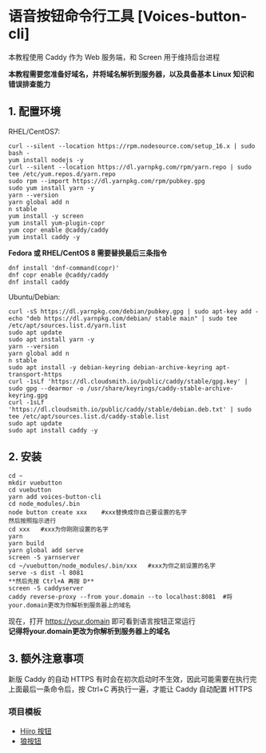 # 语音按钮命令行工具 [Voices-button-cli]
 
本教程使用 Caddy 作为 Web 服务端，和 Screen 用于维持后台进程 

**本教程需要您准备好域名，并将域名解析到服务器，以及具备基本 Linux 知识和错误排查能力**
 

## 1. 配置环境

RHEL/CentOS7:
```
curl --silent --location https://rpm.nodesource.com/setup_16.x | sudo bash -
yum install nodejs -y
curl --silent --location https://dl.yarnpkg.com/rpm/yarn.repo | sudo tee /etc/yum.repos.d/yarn.repo
sudo rpm --import https://dl.yarnpkg.com/rpm/pubkey.gpg
sudo yum install yarn -y
yarn --version
yarn global add n 
n stable
yum install -y screen
yum install yum-plugin-copr
yum copr enable @caddy/caddy
yum install caddy -y
```

**Fedora 或 RHEL/CentOS 8 需要替换最后三条指令**
```
dnf install 'dnf-command(copr)'
dnf copr enable @caddy/caddy
dnf install caddy
```

Ubuntu/Debian: 
```
curl -sS https://dl.yarnpkg.com/debian/pubkey.gpg | sudo apt-key add -
echo "deb https://dl.yarnpkg.com/debian/ stable main" | sudo tee /etc/apt/sources.list.d/yarn.list
sudo apt update
sudo apt install yarn -y
yarn --version
yarn global add n 
n stable
sudo apt install -y debian-keyring debian-archive-keyring apt-transport-https
curl -1sLf 'https://dl.cloudsmith.io/public/caddy/stable/gpg.key' | sudo gpg --dearmor -o /usr/share/keyrings/caddy-stable-archive-keyring.gpg
curl -1sLf 'https://dl.cloudsmith.io/public/caddy/stable/debian.deb.txt' | sudo tee /etc/apt/sources.list.d/caddy-stable.list
sudo apt update
sudo apt install caddy -y
``` 
 
## 2. 安装 

```
cd ~
mkdir vuebutton
cd vuebutton
yarn add voices-button-cli
cd node_modules/.bin
node button create xxx    #xxx替换成你自己要设置的名字
然后按照指示进行
cd xxx   #xxx为你刚刚设置的名字
yarn
yarn build
yarn global add serve
screen -S yarnserver
cd ~/vuebutton/node_modules/.bin/xxx   #xxx为你之前设置的名字
serve -s dist -l 8081
**然后先按 Ctrl+A 再按 D**
screen -S caddyserver
caddy reverse-proxy --from your.domain --to localhost:8081  #将your.domain更改为你解析到服务器上的域名
```

现在，打开 https://your.domain 即可看到语言按钮正常运行  
**记得将your.domain更改为你解析到服务器上的域名**

## 3. 额外注意事项
新版 Caddy 的自动 HTTPS 有时会在初次启动时不生效，因此可能需要在执行完上面最后一条命令后，按 Ctrl+C 再执行一遍，才能让 Caddy 自动配置 HTTPS

### 项目模板

- [Hiiro 按钮](https://github.com/blacktunes/hiiro-button)
- [狼按钮](https://github.com/vbup-osc/mio-button)
